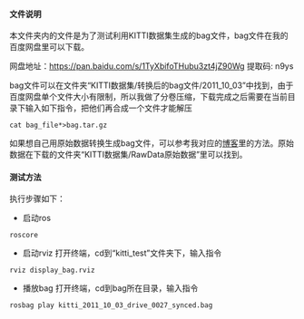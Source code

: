 
#### 文件说明
本文件夹内的文件是为了测试利用KITTI数据集生成的bag文件，bag文件在我的百度网盘里可以下载。

网盘地址：https://pan.baidu.com/s/1TyXbifoTHubu3zt4jZ90Wg 提取码: n9ys

bag文件可以在文件夹“KITTI数据集/转换后的bag文件/2011_10_03”中找到，由于百度网盘单个文件大小有限制，所以我做了分卷压缩，下载完成之后需要在当前目录下输入如下指令，把他们再合成一个文件才能解压
```
cat bag_file*>bag.tar.gz
```

如果想自己用原始数据转换生成bag文件，可以参考我对应的[博客](https://zhuanlan.zhihu.com/p/104875159)里的方法。原始数据在下载的文件夹“KITTI数据集/RawData原始数据”里可以找到。

#### 测试方法
执行步骤如下：
- 启动ros
```
roscore
```
- 启动rviz
打开终端，cd到“kitti_test”文件夹下，输入指令
```
rviz display_bag.rviz
```
- 播放bag
打开终端，cd到bag所在目录，输入指令
```
rosbag play kitti_2011_10_03_drive_0027_synced.bag
```